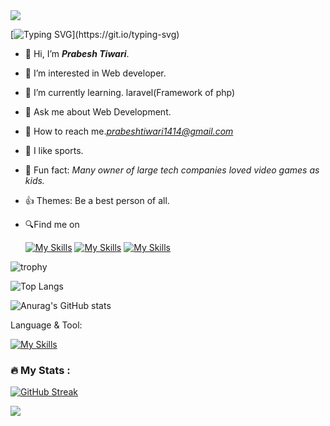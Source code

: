 <img src ="https://media.licdn.com/dms/image/v2/D4D16AQFXTkyy2uQ4wQ/profile-displaybackgroundimage-shrink_350_1400/profile-displaybackgroundimage-shrink_350_1400/0/1737379946607?e=1743033600&v=beta&t=dXlOvUzm0XAito-5A8Ag1Ei-JXRKLi-ZKJbFxtB3zUc">

[![Typing SVG](https://readme-typing-svg.demolab.com?font=Fira+Code&weight=600&size=30&pause=1000&color=F7F7F7&random=false&width=435&lines=Details+below+%F0%9F%91%87.)](https://git.io/typing-svg)
- 👋 Hi, I’m <b><i>Prabesh Tiwari</b></i>.
- 👀 I’m interested in Web developer.
- 🌱 I’m currently learning. laravel(Framework of php)
- 💬  Ask me about Web Development.
- 🤝 How to reach me.<i>prabeshtiwari1414@gmail.com</i>
- 💓 I like sports.
- 🙂 Fun fact: <i>Many owner of large tech     companies loved video games as kids.</i>
- 👍 Themes: Be a best person of all.
- 🔍Find me on

   <a herf="https://www.instagram.com/prabeshtiwari1414/" target="_blank"> [![My Skills](https://skillicons.dev/icons?i=instagram)](https://www.instagram.com/prabeshtiwari1414/)</a>
   <a herf="https://www.linkedin.com/in/prabeshtiwari1414/" target="_blank"> [![My Skills](https://skillicons.dev/icons?i=linkedin)](https://www.linkedin.com/in/prabeshtiwari1414/)</a>
   <a herf="http://prabeshtiwari.com.np/" target="_blank"> [![My Skills](https://skillicons.dev/icons?i=webpack)](http://prabeshtiwari.com.np/)</a>




![trophy](https://github-profile-trophy.vercel.app/?username=prabeshtiwari1414&theme=onedark)


![Top Langs](https://github-readme-stats.vercel.app/api/top-langs/?username=prabeshtiwari1414&theme=blueberry&hide_progress=true)


  ![Anurag's GitHub stats](https://github-readme-stats.vercel.app/api?username=prabeshtiwari1414&theme=blueberry&show_icons=true)


Language & Tool:  

[![My Skills](https://skillicons.dev/icons?i=laravel,html,css,bootstrap,js,jquery,c,cs,cpp,java,dotnet,php,git,github,linux,mysql,discord,materialui,ps,vscode,unity,blender,react)]()
<!---
prabeshtiwari1414/prabeshtiwari1414 is a ✨ special ✨ repository because its `README.md` (this file) appears on your GitHub profile.
You can click the Preview link to take a look at your changes.
--->
### :fire: My Stats :
[![GitHub Streak](https://streak-stats.demolab.com?user=prabeshtiwari1414&theme=blueberry&hide_border=true)](https://git.io/streak-stats)

![](https://komarev.com/ghpvc/?username=prabeshtiwari1414&color=brightgreen)


